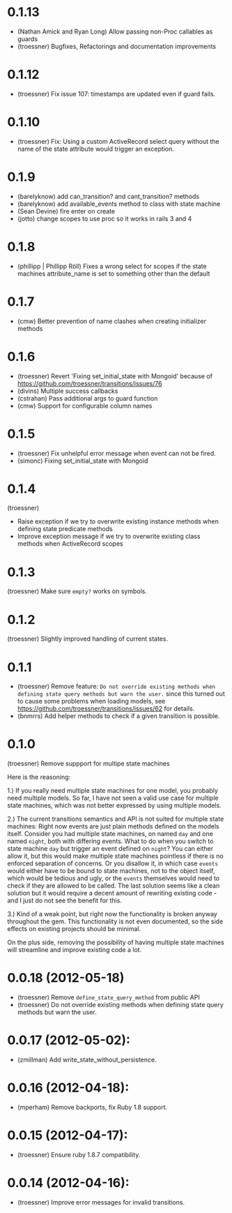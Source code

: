 # 0.1.13

* (Nathan Amick and Ryan Long) Allow passing non-Proc callables as guards
* (troessner) Bugfixes, Refactorings and documentation improvements

# 0.1.12

* (troessner) Fix issue 107: timestamps are updated even if guard fails.

# 0.1.10

* (troessner) Fix: Using a custom ActiveRecord select query without the name of the state attribute would trigger an exception.

#  0.1.9

* (barelyknow) add can_transition? and cant_transition? methods
* (barelyknow) add available_events method to class with state machine
* (Sean Devine) fire enter on create
* (jotto) change scopes to use proc so it works in rails 3 and 4

# 0.1.8

* (phillipp | Phillipp Röll) Fixes a wrong select for scopes if the state machines attribute_name is set to something other than the default

# 0.1.7

* (cmw) Better prevention of name clashes when creating initializer methods

# 0.1.6

* (troessner) Revert 'Fixing set_initial_state with Mongoid' because of https://github.com/troessner/transitions/issues/76
* (divins) Multiple success callbacks
* (cstrahan) Pass additional args to guard function
* (cmw) Support for configurable column names

# 0.1.5

* (troessner) Fix unhelpful error message when event can not be fired.
* (simonc) Fixing set_initial_state with Mongoid

# 0.1.4

(troessner)

* Raise exception if we try to overwrite existing instance methods when defining state predicate methods
* Improve exception message if we try to overwrite existing class methods when ActiveRecord scopes

# 0.1.3

(troessner) Make sure `empty?` works on symbols.

# 0.1.2

(troessner) Slightly improved handling of current states.

# 0.1.1

* (troessner) Remove feature:
                `Do not override existing methods when defining state query methods but warn the user.`
              since this turned out to cause some problems when loading models, see
              https://github.com/troessner/transitions/issues/62 for details.
* (bnmrrs) Add helper methods to check if a given transition is possible.

# 0.1.0

(troessner) Remove suppport for multipe state machines

Here is the reasoning:

1.) If you really need multiple state machines for one model, you probably need multiple models.
    So far, I have not seen a valid use case for multiple state machines, which was not better expressed
    by using multiple models.

2.) The current transitions semantics and  API is not suited for multiple state machines:
    Right now events are just plain methods defined on the models itself.
    Consider you had multiple state machines, on named `day` and one named `night`, both with differing events.
    What to do when you switch to state machine `day` but trigger an event defined on `night`?
    You can either allow it, but this would make multiple state machines pointless if there is no enforced
    separation of concerns. Or you disallow it, in which case `events` would either have to be bound
    to state machines, not to the object itself, which would be tedious and ugly, or the `events` themselves
    would need to check if they are allowed to be called. The last solution seems like a clean solution
    but it would require a decent amount of rewriting existing code - and I just do not see the benefit for this.

3.) Kind of a weak point, but right now the functionality is broken anyway throughout the gem. This functionality
    is not even documented, so the side effects on existing projects should be minimal.

On the plus side, removing the possibility of having multiple state machines will streamline and improve existing
code a lot.

# 0.0.18 (2012-05-18)

* (troessner) Remove `define_state_query_method` from public API
* (troessner) Do not override existing methods when defining state query methods but warn the user.

# 0.0.17 (2012-05-02):

* (zmillman) Add write_state_without_persistence.

# 0.0.16 (2012-04-18):

* (mperham) Remove backports, fix Ruby 1.8 support.

# 0.0.15 (2012-04-17):

* (troessner) Ensure ruby 1.8.7 compatibility.

# 0.0.14 (2012-04-16):

* (troessner) Improve error messages for invalid transitions.
